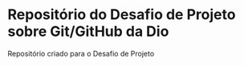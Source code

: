 # Repositório do Desafio de Projeto sobre Git/GitHub da Dio
Repositório criado para o Desafio de Projeto
